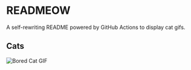 # READMEOW

A self-rewriting README powered by GitHub Actions to display cat gifs.

## Cats

![Bored Cat GIF](https://media3.giphy.com/media/v1.Y2lkPTlhY2QwMmRhYTNwZTZscGRlOWY3Z29naTB2bDlwY3V2NXBjNWdwcmlwYXcwM3lvbyZlcD12MV9naWZzX3NlYXJjaCZjdD1n/mlvseq9yvZhba/200.gif)
